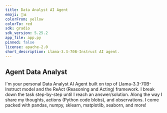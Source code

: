 ```yaml
---
title: Data Analyst AI Agent
emoji: 🤔📊
colorFrom: yellow
colorTo: red
sdk: gradio
sdk_version: 5.25.2
app_file: app.py
pinned: false
license: apache-2.0
short_description: Llama-3.3-70B-Instruct AI agent.
---
```

## Agent Data Analyst

I'm your personal Data Analyst AI Agent built on top of Llama-3.3-70B-Instruct model and the ReAct (Reasoning and Acting) framework.
I break down the task step-by-step until I reach an answer/solution.
Along the way I share my thoughts, actions (Python code blobs), and observations.
I come packed with pandas, numpy, sklearn, matplotlib, seaborn, and more!
